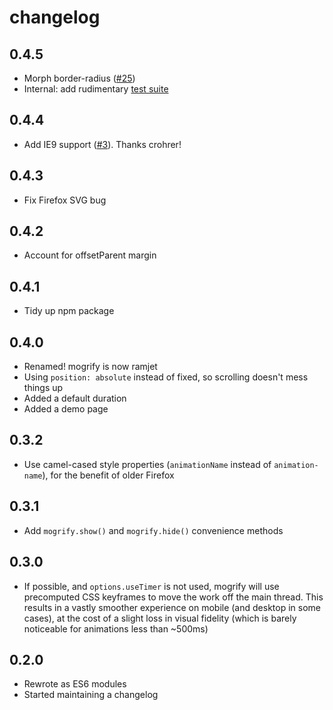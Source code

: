 # changelog

## 0.4.5

* Morph border-radius ([#25](https://github.com/Rich-Harris/ramjet/issues/25))
* Internal: add rudimentary [test suite](http://www.rich-harris.co.uk/ramjet/test.html)

## 0.4.4

* Add IE9 support ([#3](https://github.com/Rich-Harris/ramjet/issues/3)). Thanks crohrer!

## 0.4.3

* Fix Firefox SVG bug

## 0.4.2

* Account for offsetParent margin

## 0.4.1

* Tidy up npm package

## 0.4.0

* Renamed! mogrify is now ramjet
* Using `position: absolute` instead of fixed, so scrolling doesn't mess things up
* Added a default duration
* Added a demo page

## 0.3.2

* Use camel-cased style properties (`animationName` instead of `animation-name`), for the benefit of older Firefox

## 0.3.1

* Add `mogrify.show()` and `mogrify.hide()` convenience methods

## 0.3.0

* If possible, and `options.useTimer` is not used, mogrify will use precomputed CSS keyframes to move the work off the main thread. This results in a vastly smoother experience on mobile (and desktop in some cases), at the cost of a slight loss in visual fidelity (which is barely noticeable for animations less than ~500ms)

## 0.2.0

* Rewrote as ES6 modules
* Started maintaining a changelog
